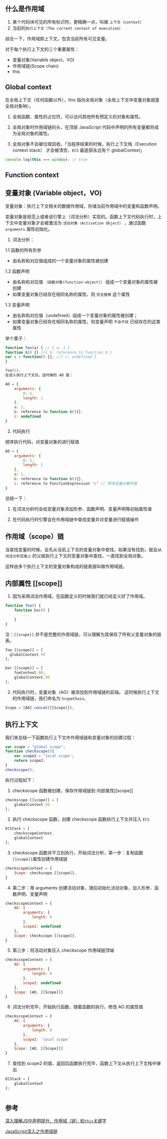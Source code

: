 
## 什么是作用域

1. 某个代码块可见的所有标识符，更精确一点，叫做 `上下文（context）`
2. 当前的`执行上下文（The current context of execution）`

综合一下，作用域即上下文，包含当前所有可见变量。

对于每个执行上下文的三个重要属性：

* 变量对象(Variable object，VO)
* 作用域链(Scope chain)
* this

## Global context

在全局上下文（任何函数以外），this 指向全局对象（全局上下文中变量对象就是全局对象呐）。

1. 全局函数、属性的占位符，可以访问其他所有预定义的对象和属性。

2. 全局对象时作用域链的头，在顶层 JavaScript 代码中声明的所有变量都将成为全局对象的属性。

3. 全局对象不会被垃圾回收。「当程序结束的时候，执行上下文栈（Execution context stack） 才会被清空，`ECS` 最底部永远有个 globalContext」


```js
console.log(this === window); // true
```

## Function context

## 变量对象 (Variable object，VO)

变量对象：执行上下文相关的数据作用域，存储当前作用域中的变量和函数声明。

变量对象是规范上或者说引擎上（词法分析）实现的。函数上下文代码执行时，上下文中变量对象才会被激活为 `活动对象（Activation Object）` ，通过函数 `arguments` 属性初始化。

1. 词法分析：

1.1 函数的所有形参

* 由名称和对应值组成的一个变量对象的属性被创建

1.2 函数声明

* 由名称和对应值 `（函数对象(function-object)）` 组成一个变量对象的属性被创建
* 如果变量对象已经存在相同名称的属性，则 `完全替换` 这个属性


1.3 变量声明

* 由名称和对应值（undefined）组成一个变量对象的属性被创建；
* 如果变量对象已经存在相同名称的属性，则变量声明 `不会干扰` 已经存在的这类属性

举个栗子：

```js
function foo(a) { // { a: 1 }
function b() {} //{ b: reference to function b }
var c = function() {}; //{ c: undefined } 
}

foo(1);
在进入执行上下文后，这时候的 AO 是：

AO = {
    arguments: {
        0: 1,
        length: 1
    },
    a: 1,
    b: reference to function b(){},
    c: undefined
}
```

2. 代码执行

顺序执行代码，对变量对象的进行赋值

```js
AO = {
    arguments: {
        0: 1,
        length: 1
    },
    a: 1,
    b: reference to function b(){},
    c: reference to FunctionExpression "c" // 修改变量对象的值
}
```

总结一下：

1. 在词法分析时会给变量对象添加形参、函数声明、变量声明等初始属性值

2. 在代码执行时引擎会在作用域链中查找变量并对变量进行赋值操作



## 作用域（scope）链

当查找变量的时候，会先从当前上下文的变量对象中查找，如果没有找到，就会从 `词法分析层面上` 的父级执行上下文的变量对象中查找，一直找到全局对象。

这样由多个执行上下文的变量对象构成的链表就叫做作用域链。

## 内部属性 [[scope]]

1. 因为采用词法作用域，在函数定义的时候我们就已经定义好了作用域。

```js
function foo() {
    function bar() {
        ...
    }
}
```

注：`[[scope]]` 并不是完整的作用域链，可以理解为其保存了所有父变量对象的链表。

```js
foo.[[scope]] = [
  globalContext.VO
];

bar.[[scope]] = [
    fooContext.AO,
    globalContext.VO
];
```

2. 代码执行时，变量对象（AO）被添加到作用域链的前端。
这时候执行上下文的作用域链，我们命名为
`ScopeChain。`

```js
Scope = [AO].concat([[Scope]]);
```

## 执行上下文

我们来总结一下函数执行上下文中作用域链和变量对象的创建过程：

```js
var scope = "global scope";
function checkscope(){
    var scope2 = 'local scope';
    return scope2;
}
checkscope();
```

执行过程如下：

1. checkscope 函数被创建，保存作用域链到 内部属性[[scope]]

```js
checkscope.[[scope]] = [
    globalContext.VO
];
```

2. 执行 checkscope 函数，创建 checkscope 函数执行上下文并压入 `ECS`

```js
ECStack = [
    checkscopeContext,
    globalContext
];
```

3. checkscope 函数并不立刻执行，开始词法分析，第一步：复制函数`[[scope]]`属性创建作用域链

```js
checkscopeContext = {
    Scope: checkscope.[[scope]],
}
```

4. 第二步：用 arguments 创建活动对象，随后初始化活动对象，加入形参、函数声明、变量声明
```js
checkscopeContext = {
    AO: {
        arguments: {
            length: 0
        },
        scope2: undefined
    }，
    Scope: checkscope.[[scope]],
}
```

5. 第三步：将活动对象压入 checkscope 作用域链顶端
```js
checkscopeContext = {
    AO: {
        arguments: {
            length: 0
        },
        scope2: undefined
    },
    Scope: [AO, [[Scope]]]
}
```

6. 词法分析完毕，开始执行函数，随着函数的执行，修改 AO 的属性值
```js
checkscopeContext = {
    AO: {
        arguments: {
            length: 0
        },
        scope2: 'local scope'
    },
    Scope: [AO, [[Scope]]]
}
```

7. 查找到 scope2 的值，返回后函数执行完毕，函数上下文从执行上下文栈中弹出

```js
ECStack = [
    globalContext
];
```


#
## 参考

[深入理解JS中声明提升、作用域（链）和`this`关键字](https://github.com/creeperyang/blog/issues/16)

[JavaScript深入之作用域链](https://github.com/mqyqingfeng/Blog/issues/6)
